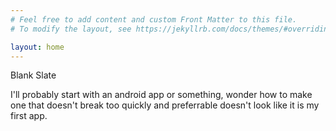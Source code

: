 ```yaml
---
# Feel free to add content and custom Front Matter to this file.
# To modify the layout, see https://jekyllrb.com/docs/themes/#overriding-theme-defaults

layout: home
---
```


Blank Slate



I'll probably start with an android app or something, wonder how to make one that doesn't break too quickly and preferrable doesn't look like it is my first app.
